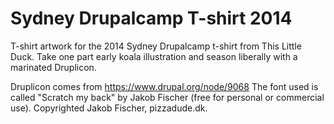 Sydney Drupalcamp T-shirt 2014
==============================

T-shirt artwork for the 2014 Sydney Drupalcamp t-shirt from This Little Duck. Take one part early koala illustration and season liberally with a marinated Druplicon.

Druplicon comes from https://www.drupal.org/node/9068
The font used is called "Scratch my back" by Jakob Fischer (free for personal or commercial use). Copyrighted Jakob Fischer, pizzadude.dk.